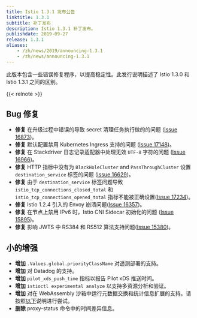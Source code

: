 ```yaml
---
title: Istio 1.3.1 发布公告
linktitle: 1.3.1
subtitle: 补丁发布
description: Istio 1.3.1 补丁发布。
publishdate: 2019-09-27
release: 1.3.1
aliases:
    - /zh/news/2019/announcing-1.3.1
    - /zh/news/announcing-1.3.1
---
```


此版本包含一些错误修复程序，以提高稳定性。此发行说明描述了 Istio 1.3.0 和 Istio 1.3.1 之间的区别。

{{< relnote >}}

## Bug 修复

- **修复** 在升级过程中错误的导致 secret 清理任务执行做的的问题 ([Issue 16873](https://github.com/istio/istio/issues/16873))。
- **修复** 默认配置禁用 Kubernetes Ingress 支持的问题 ([Issue 17148](https://github.com/istio/istio/issues/17148))。
- **修复** 在 Stackdriver 日志记录适配器中处理无效 `UTF-8` 字符的问题 ([Issue 16966](https://github.com/istio/istio/issues/16966))。
- **修复** HTTP 指标中没有为 `BlackHoleCluster` and `PassThroughCluster` 设置 `destination_service` 标签的问题 ([Issue 16629](https://github.com/istio/istio/issues/16629))。
- **修复** 由于 `destination_service` 标签问题导致 `istio_tcp_connections_closed_total` 和 `istio_tcp_connections_opened_total` 指标不能被正确设置([Issue 17234](https://github.com/istio/istio/issues/17234))。
- **修复** Istio 1.2.4 引入的 Envoy 崩溃问题([Issue 16357](https://github.com/istio/istio/issues/16357))。
- **修复** 在节点上禁用 IPv6 时，Istio CNI Sidecar 初始化的问题 ([Issue 15895](https://github.com/istio/istio/issues/15895))。
- **修复** 影响 JWTS 中 RS384 和 RS512 算法支持问题([Issue 15380](https://github.com/istio/istio/issues/15380))。

## 小的增强

- **增加** `.Values.global.priorityClassName` 对遥测部署的支持。
- **增加** 对 Datadog 的支持。
- **增加** `pilot_xds_push_time` 指标以报告 Pilot xDS 推送时间。
- **增加** `istioctl experimental analyze` 以支持多资源分析和验证。
- **增加** 对在 WebAssembly 沙箱中运行元数据交换和统计信息扩展的支持。请按照[以下](/zh/docs/ops/configuration/telemetry/in-proxy-service-telemetry/)说明进行尝试。
- **删除**  proxy-status 命令中的时间差异信息。
